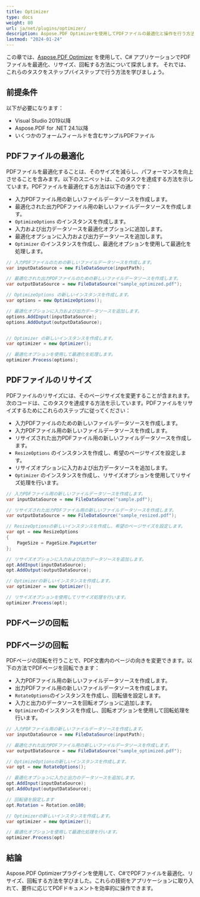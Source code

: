 ```yaml
---
title: Optimizer 
type: docs
weight: 80
url: ja/net/plugins/optimizer/
description: Aspose.PDF Optimizerを使用してPDFファイルの最適化と操作を行う方法
lastmod: "2024-01-24"
---
```


この章では、[Aspose.PDF Optimizer](https://products.aspose.org/pdf/net/optimizer/) を使用して、C# アプリケーションでPDFファイルを最適化、リサイズ、回転する方法について探求します。
それでは、これらのタスクをステップバイステップで行う方法を学びましょう。

## 前提条件

以下が必要になります：

* Visual Studio 2019以降
* Aspose.PDF for .NET 24.1以降
* いくつかのフォームフィールドを含むサンプルPDFファイル

## PDFファイルの最適化

PDFファイルを最適化することは、そのサイズを減らし、パフォーマンスを向上させることを含みます。以下のスニペットは、このタスクを達成する方法を示しています。PDFファイルを最適化する方法は以下の通りです：

* 入力PDFファイル用の新しいファイルデータソースを作成します。
* 最適化された出力PDFファイル用の新しいファイルデータソースを作成します。
* `OptimizeOptions` のインスタンスを作成します。
* 入力および出力データソースを最適化オプションに追加します。
* 最適化オプションに入力および出力データソースを追加します。
* `Optimizer` のインスタンスを作成し、最適化オプションを使用して最適化を処理します。

```cs
// 入力PDFファイルのための新しいファイルデータソースを作成します。
var inputDataSource = new FileDataSource(inputPath);

// 最適化された出力PDFファイルのための新しいファイルデータソースを作成します。
var outputDataSource = new FileDataSource("sample_optimized.pdf");

// OptimizeOptions の新しいインスタンスを作成します。
var options = new OptimizeOptions();

// 最適化オプションに入力および出力データソースを追加します。
options.AddInput(inputDataSource);
options.AddOutput(outputDataSource);


// Optimizer の新しいインスタンスを作成します。
var optimizer = new Optimizer();

// 最適化オプションを使用して最適化を処理します。
optimizer.Process(options);
```

## PDFファイルのリサイズ

PDFファイルのリサイズには、そのページサイズを変更することが含まれます。次のコードは、このタスクを達成する方法を示しています。PDFファイルをリサイズするためにこれらのステップに従ってください：

* 入力PDFファイルのための新しいファイルデータソースを作成します。
* 入力PDFファイル用の新しいファイルデータソースを作成します。
* リサイズされた出力PDFファイル用の新しいファイルデータソースを作成します。
* `ResizeOptions` のインスタンスを作成し、希望のページサイズを設定します。
* リサイズオプションに入力および出力データソースを追加します。
* `Optimizer` のインスタンスを作成し、リサイズオプションを使用してリサイズ処理を行います。

```cs
// 入力PDFファイル用の新しいファイルデータソースを作成します。
var inputDataSource = new FileDataSource("sample.pdf");

// リサイズされた出力PDFファイル用の新しいファイルデータソースを作成します。
var outputDataSource = new FileDataSource("sample_resized.pdf");

// ResizeOptionsの新しいインスタンスを作成し、希望のページサイズを設定します。
var opt = new ResizeOptions
{
    PageSize = PageSize.PageLetter
};

// リサイズオプションに入力および出力データソースを追加します。
opt.AddInput(inputDataSource);
opt.AddOutput(outputDataSource);

// Optimizerの新しいインスタンスを作成します。
var optimizer = new Optimizer();

// リサイズオプションを使用してリサイズ処理を行います。
optimizer.Process(opt);
```

## PDFページの回転
## PDFページの回転

PDFページの回転を行うことで、PDF文書内のページの向きを変更できます。以下の方法でPDFページを回転できます：

* 入力PDFファイル用の新しいファイルデータソースを作成します。
* 出力PDFファイル用の新しいファイルデータソースを作成します。
* `RotateOptions`のインスタンスを作成し、回転値を設定します。
* 入力と出力のデータソースを回転オプションに追加します。
* `Optimizer`のインスタンスを作成し、回転オプションを使用して回転処理を行います。

```cs
// 入力PDFファイル用の新しいファイルデータソースを作成します。
var inputDataSource = new FileDataSource(inputPath);

// 最適化された出力PDFファイル用の新しいファイルデータソースを作成します。
var outputDataSource = new FileDataSource("sample_optimized.pdf");

// OptimizeOptionsの新しいインスタンスを作成します。
var opt = new RotateOptions();

// 最適化オプションに入力と出力のデータソースを追加します。
opt.AddInput(inputDataSource);
opt.AddOutput(outputDataSource);

// 回転値を設定します
opt.Rotation = Rotation.on180;

// Optimizerの新しいインスタンスを作成します。
var optimizer = new Optimizer();

// 最適化オプションを使用して最適化処理を行います。
optimizer.Process(opt)
```
## 結論

Aspose.PDF Optimizerプラグインを使用して、C#でPDFファイルを最適化、リサイズ、回転する方法を学びました。これらの技術をアプリケーションに取り入れて、要件に応じてPDFドキュメントを効率的に操作できます。
